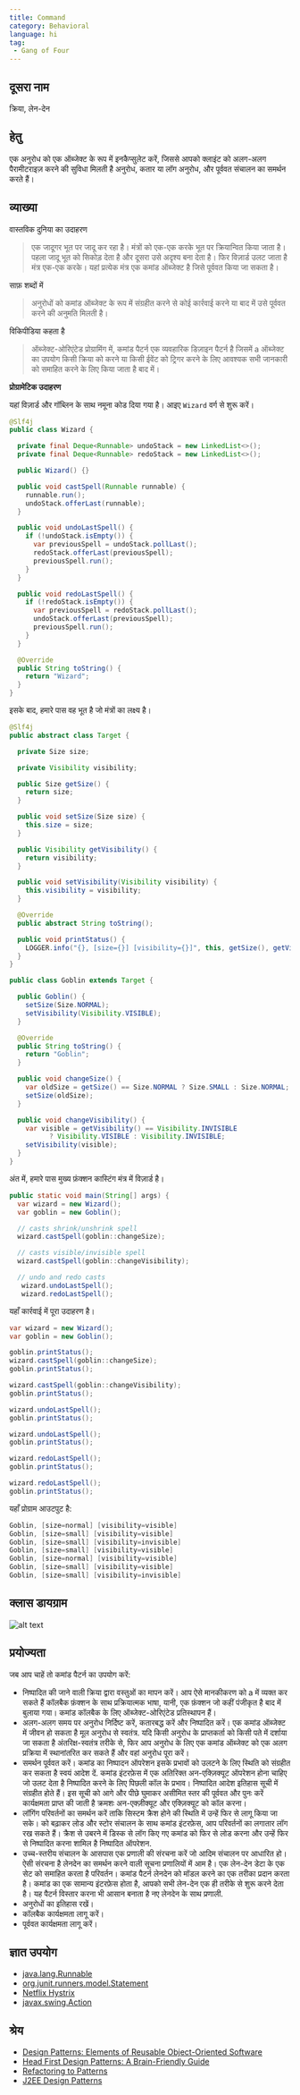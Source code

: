```yaml
---
title: Command
category: Behavioral
language: hi
tag:
 - Gang of Four
---
```


## दूसरा नाम

क्रिया, लेन-देन

## हेतु

एक अनुरोध को एक ऑब्जेक्ट के रूप में इनकैप्सुलेट करें, जिससे आपको क्लाइंट को अलग-अलग पैरामीटराइज़ करने की सुविधा मिलती है
अनुरोध, कतार या लॉग अनुरोध, और पूर्ववत संचालन का समर्थन करते हैं।

## व्याख्या

वास्तविक दुनिया का उदाहरण

> एक जादूगर भूत पर जादू कर रहा है। मंत्रों को एक-एक करके भूत पर क्रियान्वित किया जाता है।
> पहला जादू भूत को सिकोड़ देता है और दूसरा उसे अदृश्य बना देता है। फिर विज़ार्ड उलट जाता है
> मंत्र एक-एक करके। यहां प्रत्येक मंत्र एक कमांड ऑब्जेक्ट है जिसे पूर्ववत किया जा सकता है।

साफ़ शब्दों में

> अनुरोधों को कमांड ऑब्जेक्ट के रूप में संग्रहीत करने से कोई कार्रवाई करने या बाद में उसे पूर्ववत करने की अनुमति मिलती है।

विकिपीडिया कहता है

> ऑब्जेक्ट-ओरिएंटेड प्रोग्रामिंग में, कमांड पैटर्न एक व्यवहारिक डिज़ाइन पैटर्न है जिसमें a
> ऑब्जेक्ट का उपयोग किसी क्रिया को करने या किसी ईवेंट को ट्रिगर करने के लिए आवश्यक सभी जानकारी को समाहित करने के लिए किया जाता है
> बाद में।

**प्रोग्रामेटिक उदाहरण**

यहां विज़ार्ड और गॉब्लिन के साथ नमूना कोड दिया गया है। आइए `Wizard` वर्ग से शुरू करें।

```java
@Slf4j
public class Wizard {

  private final Deque<Runnable> undoStack = new LinkedList<>();
  private final Deque<Runnable> redoStack = new LinkedList<>();

  public Wizard() {}

  public void castSpell(Runnable runnable) {
    runnable.run();
    undoStack.offerLast(runnable);
  }

  public void undoLastSpell() {
    if (!undoStack.isEmpty()) {
      var previousSpell = undoStack.pollLast();
      redoStack.offerLast(previousSpell);
      previousSpell.run();
    }
  }

  public void redoLastSpell() {
    if (!redoStack.isEmpty()) {
      var previousSpell = redoStack.pollLast();
      undoStack.offerLast(previousSpell);
      previousSpell.run();
    }
  }

  @Override
  public String toString() {
    return "Wizard";
  }
}
```

इसके बाद, हमारे पास वह भूत है जो मंत्रों का लक्ष्य है।

```java
@Slf4j
public abstract class Target {

  private Size size;

  private Visibility visibility;

  public Size getSize() {
    return size;
  }

  public void setSize(Size size) {
    this.size = size;
  }

  public Visibility getVisibility() {
    return visibility;
  }

  public void setVisibility(Visibility visibility) {
    this.visibility = visibility;
  }

  @Override
  public abstract String toString();

  public void printStatus() {
    LOGGER.info("{}, [size={}] [visibility={}]", this, getSize(), getVisibility());
  }
}

public class Goblin extends Target {

  public Goblin() {
    setSize(Size.NORMAL);
    setVisibility(Visibility.VISIBLE);
  }

  @Override
  public String toString() {
    return "Goblin";
  }

  public void changeSize() {
    var oldSize = getSize() == Size.NORMAL ? Size.SMALL : Size.NORMAL;
    setSize(oldSize);
  }

  public void changeVisibility() {
    var visible = getVisibility() == Visibility.INVISIBLE
          ? Visibility.VISIBLE : Visibility.INVISIBLE;
    setVisibility(visible);
  }
}
```

अंत में, हमारे पास मुख्य फ़ंक्शन कास्टिंग मंत्र में विज़ार्ड है।

```java
public static void main(String[] args) {
  var wizard = new Wizard();
  var goblin = new Goblin();

  // casts shrink/unshrink spell
  wizard.castSpell(goblin::changeSize);

  // casts visible/invisible spell
  wizard.castSpell(goblin::changeVisibility);

  // undo and redo casts
   wizard.undoLastSpell();
   wizard.redoLastSpell();
```

यहाँ कार्रवाई में पूरा उदाहरण है।

```java
var wizard = new Wizard();
var goblin = new Goblin();

goblin.printStatus();
wizard.castSpell(goblin::changeSize);
goblin.printStatus();

wizard.castSpell(goblin::changeVisibility);
goblin.printStatus();

wizard.undoLastSpell();
goblin.printStatus();

wizard.undoLastSpell();
goblin.printStatus();

wizard.redoLastSpell();
goblin.printStatus();

wizard.redoLastSpell();
goblin.printStatus();
```

यहाँ प्रोग्राम आउटपुट है:

```java
Goblin, [size=normal] [visibility=visible]
Goblin, [size=small] [visibility=visible]
Goblin, [size=small] [visibility=invisible]
Goblin, [size=small] [visibility=visible]
Goblin, [size=normal] [visibility=visible]
Goblin, [size=small] [visibility=visible]
Goblin, [size=small] [visibility=invisible]
```

## क्लास डायग्राम

![alt text](../../../command/etc/command.png "Command")

## प्रयोज्यता

जब आप चाहें तो कमांड पैटर्न का उपयोग करें:

* निष्पादित की जाने वाली क्रिया द्वारा वस्तुओं का मापन करें। आप ऐसे मानकीकरण को a में व्यक्त कर सकते हैं
  कॉलबैक फ़ंक्शन के साथ प्रक्रियात्मक भाषा, यानी, एक फ़ंक्शन जो कहीं पंजीकृत है
  बाद में बुलाया गया। कमांड कॉलबैक के लिए ऑब्जेक्ट-ओरिएंटेड प्रतिस्थापन हैं।
* अलग-अलग समय पर अनुरोध निर्दिष्ट करें, कतारबद्ध करें और निष्पादित करें। एक कमांड ऑब्जेक्ट में जीवन हो सकता है
  मूल अनुरोध से स्वतंत्र. यदि किसी अनुरोध के प्राप्तकर्ता को किसी पते में दर्शाया जा सकता है
  अंतरिक्ष-स्वतंत्र तरीके से, फिर आप अनुरोध के लिए एक कमांड ऑब्जेक्ट को एक अलग प्रक्रिया में स्थानांतरित कर सकते हैं
  और वहां अनुरोध पूरा करें।
* समर्थन पूर्ववत करें। कमांड का निष्पादन ऑपरेशन इसके प्रभावों को उलटने के लिए स्थिति को संग्रहीत कर सकता है
  स्वयं आदेश दें. कमांड इंटरफ़ेस में एक अतिरिक्त अन-एक्ज़िक्यूट ऑपरेशन होना चाहिए जो उलट देता है
  निष्पादित करने के लिए पिछली कॉल के प्रभाव। निष्पादित आदेश इतिहास सूची में संग्रहीत होते हैं।
  इस सूची को आगे और पीछे घुमाकर असीमित स्तर की पूर्ववत और पुनः करें कार्यक्षमता प्राप्त की जाती है
  क्रमशः अन-एक्ज़ीक्यूट और एक्ज़िक्यूट को कॉल करना।
* लॉगिंग परिवर्तनों का समर्थन करें ताकि सिस्टम क्रैश होने की स्थिति में उन्हें फिर से लागू किया जा सके। को बढ़ाकर
  लोड और स्टोर संचालन के साथ कमांड इंटरफ़ेस, आप परिवर्तनों का लगातार लॉग रख सकते हैं।
  क्रैश से उबरने में डिस्क से लॉग किए गए कमांड को फिर से लोड करना और उन्हें फिर से निष्पादित करना शामिल है
  निष्पादित ऑपरेशन.
* उच्च-स्तरीय संचालन के आसपास एक प्रणाली की संरचना करें जो आदिम संचालन पर आधारित हो। ऐसी संरचना है
  लेनदेन का समर्थन करने वाली सूचना प्रणालियों में आम है। एक लेन-देन डेटा के एक सेट को समाहित करता है
  परिवर्तन। कमांड पैटर्न लेनदेन को मॉडल करने का एक तरीका प्रदान करता है। कमांड का एक सामान्य इंटरफ़ेस होता है,
  आपको सभी लेन-देन एक ही तरीके से शुरू करने देता है। यह पैटर्न विस्तार करना भी आसान बनाता है
  नए लेनदेन के साथ प्रणाली.
* अनुरोधों का इतिहास रखें।
* कॉलबैक कार्यक्षमता लागू करें।
* पूर्ववत कार्यक्षमता लागू करें।

## ज्ञात उपयोग

* [java.lang.Runnable](http://docs.oracle.com/javase/8/docs/api/java/lang/Runnable.html)
* [org.junit.runners.model.Statement](https://github.com/junit-team/junit4/blob/master/src/main/java/org/junit/runners/model/Statement.java)
* [Netflix Hystrix](https://github.com/Netflix/Hystrix/wiki)
* [javax.swing.Action](http://docs.oracle.com/javase/8/docs/api/javax/swing/Action.html)

## श्रेय

* [Design Patterns: Elements of Reusable Object-Oriented Software](https://www.amazon.com/gp/product/0201633612/ref=as_li_tl?ie=UTF8&camp=1789&creative=9325&creativeASIN=0201633612&linkCode=as2&tag=javadesignpat-20&linkId=675d49790ce11db99d90bde47f1aeb59)
* [Head First Design Patterns: A Brain-Friendly Guide](https://www.amazon.com/gp/product/0596007124/ref=as_li_tl?ie=UTF8&camp=1789&creative=9325&creativeASIN=0596007124&linkCode=as2&tag=javadesignpat-20&linkId=6b8b6eea86021af6c8e3cd3fc382cb5b)
* [Refactoring to Patterns](https://www.amazon.com/gp/product/0321213351/ref=as_li_tl?ie=UTF8&camp=1789&creative=9325&creativeASIN=0321213351&linkCode=as2&tag=javadesignpat-20&linkId=2a76fcb387234bc71b1c61150b3cc3a7)
* [J2EE Design Patterns](https://www.amazon.com/gp/product/0596004273/ref=as_li_tl?ie=UTF8&camp=1789&creative=9325&creativeASIN=0596004273&linkCode=as2&tag=javadesignpat-20&linkId=f27d2644fbe5026ea448791a8ad09c94)
